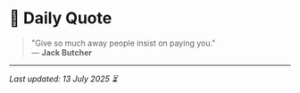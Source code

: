 # 📜 Daily Quote

> "Give so much away people insist on paying you."  
> — **Jack Butcher**

---

_Last updated: 13 July 2025 ⏳_
